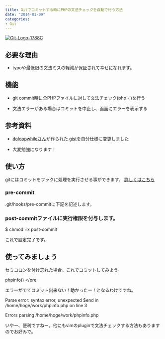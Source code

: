 ```yaml
---
title: Gitでコミットする時にPHPの文法チェックを自動で行う方法
date: "2014-01-09"
categories: 
- Git
---
```


[![Git-Logo-1788C](https://hypermkt-blog.lolipop.io/wp-content/uploads/2014/01/Git-Logo-1788C-300x125.png)](https://hypermkt-blog.lolipop.io/wp-content/uploads/2014/01/Git-Logo-1788C-e1388646507771.png)


## 必要な理由



*  typoや最低限の文法ミスの軽減が保証されて幸せになれます。


## 機能



*  git commit時に全PHPファイルに対して文法チェック(php -l)を行う


*  文法エラーがある場合はコミットを中止し、画面にエラーを表示する


## 参考資料



*  [doloopwhileさん](https://github.com/doloopwhile)が作られた
[gist](https://gist.github.com/doloopwhile/5115016)を自分仕様に変更しました


*  大変勉強になります！


## 使い方


gitにはコミットをフックに処理を実行させる事ができます。
[詳しくはこちら](http://git-scm.com/book/ja/Git-%E3%81%AE%E3%82%AB%E3%82%B9%E3%82%BF%E3%83%9E%E3%82%A4%E3%82%BA-Git-%E3%83%95%E3%83%83%E3%82%AF)


### pre-commit



.git/hooks/pre-commitに下記を記述します。





### post-commitファイルに実行権限を付与します。



$ chmod +x post-commit

これで設定完了です。


## 使ってみましょう


セミコロンを付け忘れた場合。これでコミットしてみよう。


phpinfo()
</pre

エラーがでてコミット出来ない！助かったー！となるわけですね。


Parse error:  syntax error, unexpected $end in 
/home/hoge/work/phpinfo.php on line 
3

Errors parsing /home/hoge/work/phpinfo.php

いやー、便利ですねー。他にもvimのpluginで文法チェックする方法もありますのでお好みで。